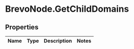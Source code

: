 # BrevoNode.GetChildDomains

## Properties
Name | Type | Description | Notes
------------ | ------------- | ------------- | -------------


